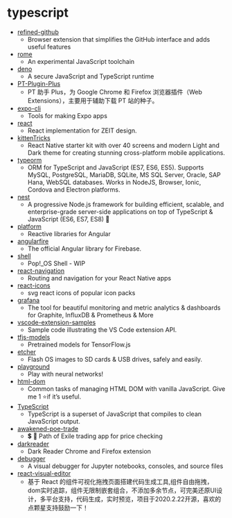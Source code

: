 # typescript
- [refined-github](https://github.com/sindresorhus/refined-github)
  - Browser extension that simplifies the GitHub interface and adds useful features
- [rome](https://github.com/facebookexperimental/rome)
  - An experimental JavaScript toolchain
- [deno](https://github.com/denoland/deno)
  - A secure JavaScript and TypeScript runtime
- [PT-Plugin-Plus](https://github.com/ronggang/PT-Plugin-Plus)
  - PT 助手 Plus，为 Google Chrome 和 Firefox 浏览器插件（Web Extensions），主要用于辅助下载 PT 站的种子。
- [expo-cli](https://github.com/expo/expo-cli)
  - Tools for making Expo apps
- [react](https://github.com/zeit-ui/react)
  - React implementation for ZEIT design.
- [kittenTricks](https://github.com/akveo/kittenTricks)
  - React Native starter kit with over 40 screens and modern Light and Dark theme for creating stunning cross-platform mobile applications.
- [typeorm](https://github.com/typeorm/typeorm)
  - ORM for TypeScript and JavaScript (ES7, ES6, ES5). Supports MySQL, PostgreSQL, MariaDB, SQLite, MS SQL Server, Oracle, SAP Hana, WebSQL databases. Works in NodeJS, Browser, Ionic, Cordova and Electron platforms.
- [nest](https://github.com/nestjs/nest)
  - A progressive Node.js framework for building efficient, scalable, and enterprise-grade server-side applications on top of TypeScript & JavaScript (ES6, ES7, ES8) 🚀
- [platform](https://github.com/ngrx/platform)
  - Reactive libraries for Angular
- [angularfire](https://github.com/angular/angularfire)
  - The official Angular library for Firebase.
- [shell](https://github.com/pop-os/shell)
  - Pop!_OS Shell - WIP
- [react-navigation](https://github.com/react-navigation/react-navigation)
  - Routing and navigation for your React Native apps
- [react-icons](https://github.com/react-icons/react-icons)
  - svg react icons of popular icon packs
- [grafana](https://github.com/grafana/grafana)
  - The tool for beautiful monitoring and metric analytics & dashboards for Graphite, InfluxDB & Prometheus & More
- [vscode-extension-samples](https://github.com/microsoft/vscode-extension-samples)
  - Sample code illustrating the VS Code extension API.
- [tfjs-models](https://github.com/tensorflow/tfjs-models)
  - Pretrained models for TensorFlow.js
- [etcher](https://github.com/balena-io/etcher)
  - Flash OS images to SD cards & USB drives, safely and easily.
- [playground](https://github.com/tensorflow/playground)
  - Play with neural networks!
- [html-dom](https://github.com/phuoc-ng/html-dom)
  - Common tasks of managing HTML DOM with vanilla JavaScript. Give me 1 ⭐if it’s useful.
- [TypeScript](https://github.com/microsoft/TypeScript)
  - TypeScript is a superset of JavaScript that compiles to clean JavaScript output.
- [awakened-poe-trade](https://github.com/SnosMe/awakened-poe-trade)
  - 💲 🔨 Path of Exile trading app for price checking
- [darkreader](https://github.com/darkreader/darkreader)
  - Dark Reader Chrome and Firefox extension
- [debugger](https://github.com/jupyterlab/debugger)
  - A visual debugger for Jupyter notebooks, consoles, and source files
- [react-visual-editor](https://github.com/anye931123/react-visual-editor)
  - 基于 React 的组件可视化拖拽页面搭建代码生成工具,组件自由拖拽，dom实时追踪，组件无限制嵌套组合，不添加多余节点，可完美还原UI设计，多平台支持，代码生成，实时预览，项目于2020.2.22开源，喜欢的点颗星支持鼓励一下！
